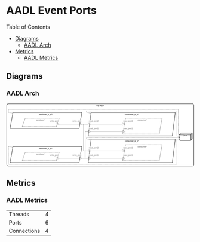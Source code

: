 # AADL Event Ports

 Table of Contents
  * [Diagrams](#diagrams)
    * [AADL Arch](#aadl-arch)
  * [Metrics](#metrics)
    * [AADL Metrics](#aadl-metrics)

## Diagrams
### AADL Arch
![AADL Arch](aadl/diagrams/arch.svg)

## Metrics
### AADL Metrics
| | |
|--|--|
|Threads|4|
|Ports|6|
|Connections|4|